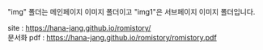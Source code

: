 "img" 폴더는 메인페이지 이미지 폴더이고 "img1"은 서브페이지 이미지 폴더입니다.

site : https://hana-jang.github.io/romistory/<br>
문서화 pdf : https://hana-jang.github.io/romistory/romistory.pdf
